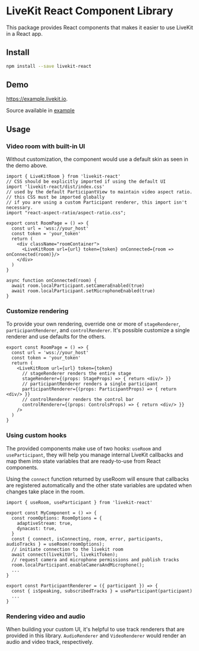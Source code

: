 # LiveKit React Component Library

This package provides React components that makes it easier to use LiveKit in a React app.

## Install

```bash
npm install --save livekit-react
```

## Demo

https://example.livekit.io.

Source available in [example](example/)

## Usage

### Video room with built-in UI

Without customization, the component would use a default skin as seen in the demo above.

```tsx
import { LiveKitRoom } from 'livekit-react'
// CSS should be explicitly imported if using the default UI
import 'livekit-react/dist/index.css'
// used by the default ParticipantView to maintain video aspect ratio.
// this CSS must be imported globally
// if you are using a custom Participant renderer, this import isn't necessary.
import "react-aspect-ratio/aspect-ratio.css";

export const RoomPage = () => {
  const url = 'wss://your_host'
  const token = 'your_token'
  return (
    <div className="roomContainer">
      <LiveKitRoom url={url} token={token} onConnected={room => onConnected(room)}/>
    </div>
  )
}

async function onConnected(room) {
  await room.localParticipant.setCameraEnabled(true)
  await room.localParticipant.setMicrophoneEnabled(true)
}
```

### Customize rendering

To provide your own rendering, override one or more of `stageRenderer`, `participantRenderer`, and `controlRenderer`. It's possible customize a single renderer and use defaults for the others.

```tsx
export const RoomPage = () => {
  const url = 'wss://your_host'
  const token = 'your_token'
  return (
    <LiveKitRoom url={url} token={token}
      // stageRenderer renders the entire stage
      stageRenderer={(props: StageProps) => { return <div/> }}
      // participantRenderer renders a single participant
      participantRenderer={(props: ParticipantProps) => { return <div/> }}
      // controlRenderer renders the control bar
      controlRenderer={(props: ControlsProps) => { return <div/> }}
    />
  )
}
```

### Using custom hooks

The provided components make use of two hooks: `useRoom` and `useParticipant`, they will help you manage internal LiveKit callbacks and map them into state variables that are ready-to-use from React components.

Using the `connect` function returned by useRoom will ensure that callbacks are registered automatically and the other state variables are updated when changes take place in the room.

```tsx
import { useRoom, useParticipant } from 'livekit-react'

export const MyComponent = () => {
  const roomOptions: RoomOptions = {
    adaptiveStream: true,
    dynacast: true,
  }
  const { connect, isConnecting, room, error, participants, audioTracks } = useRoom(roomOptions);
  // initiate connection to the livekit room
  await connect(livekitUrl, livekitToken);
  // request camera and microphone permissions and publish tracks
  room.localParticipant.enableCameraAndMicrophone();
  ...
}

export const ParticipantRenderer = ({ participant }) => {
  const { isSpeaking, subscribedTracks } = useParticipant(participant)
  ...
}
```

### Rendering video and audio

When building your custom UI, it's helpful to use track renderers that are provided in this library. `AudioRenderer` and `VideoRenderer` would render an audio and video track, respectively.
